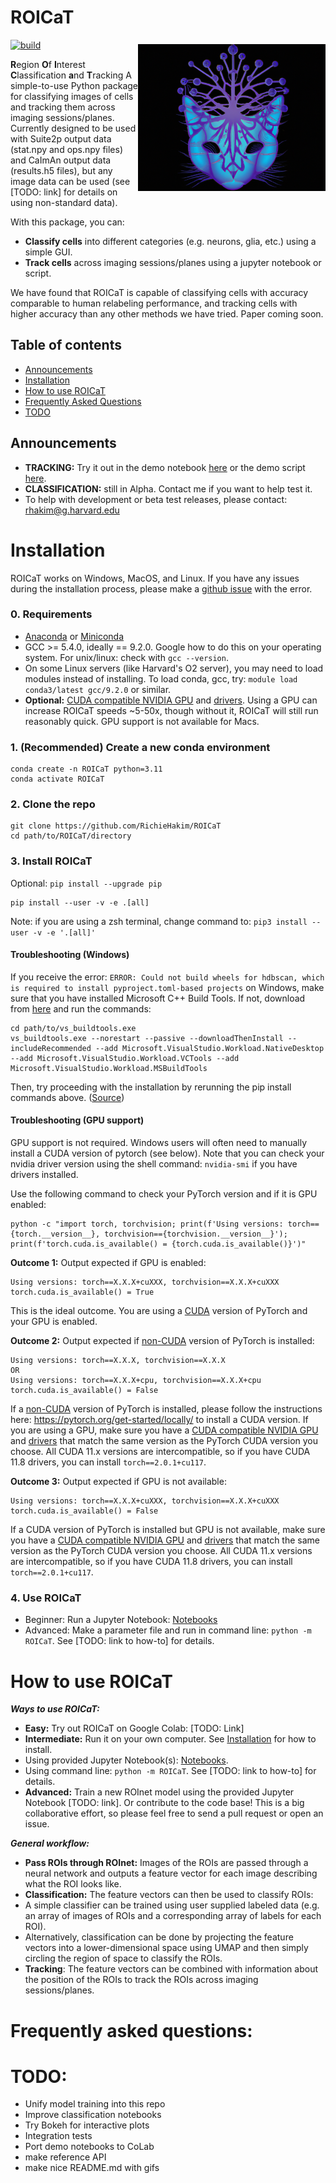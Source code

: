 # ROICaT <img src="logo.png"  width="300"  title="ROICaT"  alt="ROICaT"  align="right"  vspace = "60">

[![build](https://github.com/RichieHakim/ROICaT/actions/workflows/.github/workflows/build.yml/badge.svg)](https://github.com/RichieHakim/ROICaT/actions/workflows/build.yml) 


**R**egion **O**f **I**nterest **C**lassification **a**nd **T**racking
A simple-to-use Python package for classifying images of cells and tracking them across imaging sessions/planes.
Currently designed to be used with Suite2p output data (stat.npy and ops.npy files) and CaImAn output data (results.h5 files), but any image data can be used (see [TODO: link] for details on using non-standard data).

With this package, you can:
- **Classify cells** into different categories (e.g. neurons, glia, etc.) using a simple GUI.
- **Track cells** across imaging sessions/planes using a jupyter notebook or script.

We have found that ROICaT is capable of classifying cells with accuracy comparable to human relabeling performance, and tracking cells with higher accuracy than any other methods we have tried. Paper coming soon.

## Table of contents
- [Announcements](#Announcements)<br>
- [Installation](#Installation)<br>
- [How to use ROICaT](#HowTo)<br>
- [Frequently Asked Questions](#FAQs)<br>
- [TODO](#TODO)<br>

## Announcements
- **TRACKING:** Try it out in the demo notebook [here](https://github.com/RichieHakim/ROICaT/blob/main/notebooks/tracking/tracking_interactive_notebook.ipynb) or the demo script [here](https://github.com/RichieHakim/ROICaT/blob/main/notebooks/tracking/tracking_scripted_notebook.ipynb).
- **CLASSIFICATION:** still in Alpha. Contact me if you want to help test it.
- To help with development or beta test releases, please contact: rhakim@g.harvard.edu

# Installation
ROICaT works on Windows, MacOS, and Linux. If you have any issues during the installation process, please make a [github issue](https://github.com/RichieHakim/ROICaT/issues) with the error.

### 0. Requirements
- [Anaconda](https://www.anaconda.com/distribution/) or [Miniconda](https://docs.conda.io/en/latest/miniconda.html)<br>
- GCC >= 5.4.0, ideally == 9.2.0. Google how to do this on your operating system. For unix/linux: check with `gcc --version`.<br>
- On some Linux servers (like Harvard's O2 server), you may need to load modules instead of installing. To load conda, gcc, try: `module load conda3/latest gcc/9.2.0` or similar.<br>
- **Optional:** [CUDA compatible NVIDIA GPU](https://developer.nvidia.com/cuda-gpus) and [drivers](https://developer.nvidia.com/cuda-toolkit-archive). Using a GPU can increase ROICaT speeds ~5-50x, though without it, ROICaT will still run reasonably quick. GPU support is not available for Macs.<br>

### 1. (Recommended) Create a new conda environment
```
conda create -n ROICaT python=3.11
conda activate ROICaT
```

### 2. Clone the repo
```
git clone https://github.com/RichieHakim/ROICaT
cd path/to/ROICaT/directory
```

### 3. Install ROICaT
Optional: `pip install --upgrade pip`<br>
```
pip install --user -v -e .[all]
```
Note: if you are using a zsh terminal, change command to: `pip3 install --user -v -e '.[all]'`

#### Troubleshooting (Windows)
If you receive the error: `ERROR: Could not build wheels for hdbscan, which is required to install pyproject.toml-based projects` on Windows, make sure that you have installed Microsoft C++ Build Tools. If not, download from [here](https://visualstudio.microsoft.com/visual-cpp-build-tools/) and run the commands:
```
cd path/to/vs_buildtools.exe
vs_buildtools.exe --norestart --passive --downloadThenInstall --includeRecommended --add Microsoft.VisualStudio.Workload.NativeDesktop --add Microsoft.VisualStudio.Workload.VCTools --add Microsoft.VisualStudio.Workload.MSBuildTools
```
Then, try proceeding with the installation by rerunning the pip install commands above.
([Source](https://stackoverflow.com/questions/64261546/how-to-solve-error-microsoft-visual-c-14-0-or-greater-is-required-when-inst))

#### Troubleshooting (GPU support)
GPU support is not required. Windows users will often need to manually install a CUDA version of pytorch (see below). Note that you can check your nvidia driver version using the shell command: `nvidia-smi` if you have drivers installed. 

Use the following command to check your PyTorch version and if it is GPU enabled:
```
python -c "import torch, torchvision; print(f'Using versions: torch=={torch.__version__}, torchvision=={torchvision.__version__}');  print(f'torch.cuda.is_available() = {torch.cuda.is_available()}')"
```
**Outcome 1:** Output expected if GPU is enabled:
```
Using versions: torch==X.X.X+cuXXX, torchvision==X.X.X+cuXXX
torch.cuda.is_available() = True
```
This is the ideal outcome. You are using a <u>CUDA</u> version of PyTorch and your GPU is enabled.

**Outcome 2:** Output expected if <u>non-CUDA</u> version of PyTorch is installed:
```
Using versions: torch==X.X.X, torchvision==X.X.X
OR
Using versions: torch==X.X.X+cpu, torchvision==X.X.X+cpu
torch.cuda.is_available() = False
```
If a <u>non-CUDA</u> version of PyTorch is installed, please follow the instructions here: https://pytorch.org/get-started/locally/ to install a CUDA version. If you are using a GPU, make sure you have a [CUDA compatible NVIDIA GPU](https://developer.nvidia.com/cuda-gpus) and [drivers](https://developer.nvidia.com/cuda-toolkit-archive) that match the same version as the PyTorch CUDA version you choose. All CUDA 11.x versions are intercompatible, so if you have CUDA 11.8 drivers, you can install `torch==2.0.1+cu117`.

**Outcome 3:** Output expected if GPU is not available:
```
Using versions: torch==X.X.X+cuXXX, torchvision==X.X.X+cuXXX
torch.cuda.is_available() = False
```
If a CUDA version of PyTorch is installed but GPU is not available, make sure you have a [CUDA compatible NVIDIA GPU](https://developer.nvidia.com/cuda-gpus) and [drivers](https://developer.nvidia.com/cuda-toolkit-archive) that match the same version as the PyTorch CUDA version you choose. All CUDA 11.x versions are intercompatible, so if you have CUDA 11.8 drivers, you can install `torch==2.0.1+cu117`.


### 4. Use ROICaT<br>
- Beginner: Run a Jupyter Notebook: [Notebooks](https://github.com/RichieHakim/ROICaT/tree/main/notebooks)<br>
- Advanced: Make a parameter file and run in command line: `python -m ROICaT`. See [TODO: link to how-to] for details.<br>

# <a name="HowTo"></a>How to use ROICaT
  ***Ways to use ROICaT:***
-  **Easy:** Try out ROICaT on Google Colab: [TODO: Link]
-  **Intermediate:** Run it on your own computer. See [Installation](#Installation) for how to install.
- Using provided Jupyter Notebook(s): [Notebooks](https://github.com/RichieHakim/ROICaT/tree/main/notebooks).
- Using command line: `python -m ROICaT`. See [TODO: link to how-to] for details.
-  **Advanced:** Train a new ROInet model using the provided Jupyter Notebook [TODO: link]. Or contribute to the code base! This is a big collaborative effort, so please feel free to send a pull request or open an issue.

***General workflow:***
- **Pass ROIs through ROInet:** Images of the ROIs are passed through a neural network and outputs a feature vector for each image describing what the ROI looks like.
-  **Classification:** The feature vectors can then be used to classify ROIs:
- A simple classifier can be trained using user supplied labeled data (e.g. an array of images of ROIs and a corresponding array of labels for each ROI).
- Alternatively, classification can be done by projecting the feature vectors into a lower-dimensional space using UMAP and then simply circling the region of space to classify the ROIs.
-  **Tracking**: The feature vectors can be combined with information about the position of the ROIs to track the ROIs across imaging sessions/planes.

# <a name="FAQs"></a>Frequently asked questions:

# TODO:
- Unify model training into this repo
- Improve classification notebooks
- Try Bokeh for interactive plots
- Integration tests
- Port demo notebooks to CoLab
- make reference API
- make nice README.md with gifs
